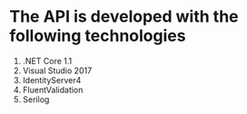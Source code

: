 # The API is developed with the following technologies
1. .NET Core 1.1
2. Visual Studio 2017
3. IdentityServer4 
4. FluentValidation
5. Serilog
